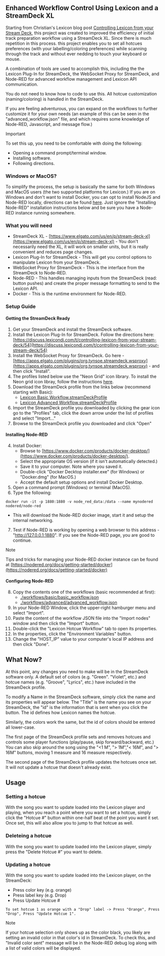 ## Enhanced Workflow Control Using Lexicon and a StreamDeck XL

Starting from Christian's Lexicon blog post [Controlling Lexicon from your Stream Deck](https://discuss.lexicondj.com/t/controlling-lexicon-from-your-stream-deck/54), this project was created to improved the efficiency of initial track preparation workflow using a StreamDeck XL. Since there is much repetition in this process. this project enables you to set all hotcues preferences (with your labelling/coloring preferences) while scanning through the track and without ever nedding to touch your keyboard or mouse. 

A combination of tools are used to accomplish this, including the the Lexicon Plug-In for StreamDeck, the WebSocket Proxy for StreamDeck, and Node-RED for advanced workflow management and Lexicon API communication. 

You do not need to know how to code to use this. All hotcue customization (naming/coloring) is handled in the StreamDeck. 

If you are feeling adventurous, you can expand on the workflows to further customize it for your own needs (an example of this can be seen in the "advanced_workflow.json" file, and which requires some knowledge of Node-RED, Javascript, and message flow.)

>[!IMPORTANT]
>To set this up, you need to be comfortable with doing the following:
>- Opening a command prompt/terminal window. 
>- Installing software.
>- Following directions. 

### Windows or MacOS?
To simplify the process, the setup is basically the same for both Windows and MacOS users (the two supported platforms for Lexicon.) If you are on Windows and don't want to install Docker, you can opt to install NodeJS and Node-RED locally, directions can be found [here](https://nodered.org/docs/getting-started/windows). Just ignore the "Installing Node-RED" installation instructions below and be sure you have a Node-RED instance running somewhere. 

### What you will need
- StreamDeck XL - [https://www.elgato.com/us/en/p/stream-deck-xl](https://www.elgato.com/us/en/p/stream-deck-xl) - You don't necessarily need the XL, it will work on smaller units, but it is really convenient and reduces page changes. 
- Lexicon Plug-In for StreamDeck - This will get you control options to manipulate Lexicon from your StreamDeck.
- WebSocket Proxy for StreamDeck - This is the interface from the StreamDeck to Node-RED. 
- Node-RED - This handles managing inputs from the StreamDeck (read: button pushes) and create the proper message formatting to send to the Lexicon API.
- Docker - This is the runtime environment for Node-RED. 

### Setup Guide
#### Getting the StreamDeck Ready
1. Get your StreamDeck and install the StreamDeck software.
3. Install the Lexicon Plug-In for StreamDeck. Follow the directions here: [https://discuss.lexicondj.com/t/controlling-lexicon-from-your-stream-deck/54](https://discuss.lexicondj.com/t/controlling-lexicon-from-your-stream-deck/54)
4. Install the WebSocket Proxy for StreamDeck. Go here - [https://apps.elgato.com/plugins/org.tynsoe.streamdeck.wsproxy](https://apps.elgato.com/plugins/org.tynsoe.streamdeck.wsproxy) - and then click "Install".
5. The profiles listed below use the "Neon Grid" icon library. To install the Neon grid icon libray, follow the instructions [here](https://help.elgato.com/hc/en-us/articles/4402426848013-Elgato-Stream-Deck-Using-Icon-packs).
6. Download the StreamDeck profile  from the links below (recommend starting with Basic):
   - [Lexicon Basic Workflow.streamDeckProfile](./workflows/basic/Lexicon%20Basic%20Workflow.streamDeckProfile)
   - [Lexicon Advanced Workflow.streamDeckProfile](./workflows/advanced/Lexicon%20Advanced%20Workflow.streamDeckProfile)
7. Import the StreamDeck profile you downloaded by clicking the gear icon go to the "Profiles" tab, click the down arrow under the list of profiles and select "Import..."
8. Browse to the StreamDeck profile you downloaded and click "Open"

#### Installing Node-RED
4. Install Docker:
   - Browse to [https://www.docker.com/products/docker-desktop/](https://www.docker.com/products/docker-desktop/).
   - Select the appropriate OS version (if it isn't automatically detected.)
   - Save it to your computer. Note where you saved it.
   - Double-click "Docker Decktop installer.exe" (for Windows) or "Docker.dmg" (for MacOS.)
   - Accept the default setup options and install Docker Desktop.
5. Open a command prompt (Windows) or terminal (MacOS).
6. Type the following:
```
docker run -it -p 1880:1880 -v node_red_data:/data --name mynodered nodered/node-red
```
   - This will download the Node-RED docker image, start it and setup the internal networking. 
7. Test if Node-RED is working by opening a web browser to this address - "http://127.0.0.1:1880". If you see the Node-RED page, you are good to continue.
>[!NOTE]
>Tips and tricks for managing your Node-RED docker instance can be found at [https://nodered.org/docs/getting-started/docker](https://nodered.org/docs/getting-started/docker)

#### Configuring Node-RED
8. Copy the contents one of the workflows (basic recommended at first):
   - [./workflows/basic/basic_workflow.json](./workflows/basic/basic_workflow.json)
   - [./workflows/advanced/advanced_workflow.json](./workflows/advanced/advanced_workflow.json)
9. In your Node-RED Window, click the upper-right hamburger menu and select "Import".
10. Paste the content of the workflow JSON file into the "Import nodes" window and then click the "Import" button.
11. Double-click the "Lexicon Hotcue Workflow" tab to open its properties.
12. In the properties, click the "Environment Variables" button.
13. Change the "HOST_IP" value to your computer's local IP address and then click "Done".

## What Now?
At this point, any changes you need to make will be in the StreamDeck software only. A default set of colors (e.g. "Green". "Violet", etc.) and hotcue names (e.g. "Groove", "Lyrics", etc.) have included in the StreamDeck profile.

To modify a Name in the StreamDeck software, simply click the name and its properties will appear below. The "Title" is the name you see on your StreamDeck, the "id" is the information that is sent when you click the button. The id
defines how Lexicon names the hotcue. 

Similarly, the colors work the same, but the id of colors should be entered all lower-case.

The first page of the StreamDeck profile sets and removes hotcues and controls some player functions (play/pause, skip forward/backward, etc.) You can also skip around the song using the "<1 M", "> 1M","< 16M", and "> 16M" buttons, moving 1 measure and 16 measure respectively. 

The second page of the StreamDeck profile updates the hotcues once set. It will not update a hotcue that doesn't already exist. 

## Usage
### Setting a hotcue
With the song you want to update loaded into the Lexicon player and playing, when you reach a point where you want to set a hotcue, simply click the "Hotcue #" button within one-half beat of the point you want it set. Once set, this will also allow you to jump to that hotcue as well.

### Deleteing a hotcue
With the song you want to update loaded into the Lexicon player, simply press the "Delete Hotcue #" you want to delete.

### Updating a hotcue
With the song you want to update loaded into the Lexicon player, on the StreamDeck:
   - Press color key (e.g. orange)
   - Press label key (e.g. Drop)
   - Press Update Hotcue #
   ```
   To set hotcue 1 as orange with a "Drop" label -> Press "Orange", Press "Drop", Press "Update Hotcue 1".
   ```
>[!NOTE]
>If your hotcue selection only shows up as the color black, you likely are setting an invalid color in that color's id in StreamDeck.
>To check this, and "Invalid color sent" message will be in the Node-RED debug log along with a list of valid colors will be displayed.
 


